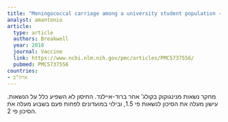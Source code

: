 ```yaml
---
title: "Meningococcal carriage among a university student population - United States, 2015"
analyst: amantonio
article:
  type: article
  authors: Breakwell
  year: 2018
  journal: Vaccine
  link: https://www.ncbi.nlm.nih.gov/pmc/articles/PMC5737556/
  pubmed: PMC5737556
countries:
- ארה"ב
---
```


מחקר נשאות מנינגוקוק בקולג' אחר ברוד-איילנד. החיסון לא השפיע כלל על הנשאות.
עישון מעלה את הסיכון לנשאות פי 1.5, ובילוי במועדונים לפחות פעם בשבוע מעלה את הסיכון פי 2.
